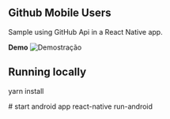 ## Github Mobile Users
Sample using GitHub Api in a React Native app.

**Demo**
![Demostração](https://github.com/viniciusmoreira/githubMobileUsers/blob/master/src/assets/githubMobileUsers.gif?raw=true)

## Running locally

yarn install

\# start android app
react-native run-android
